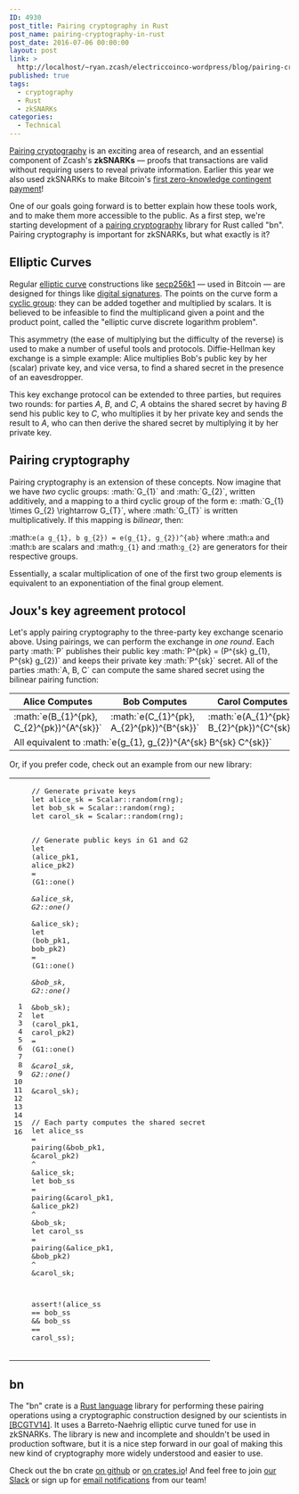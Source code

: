 ```yaml
---
ID: 4930
post_title: Pairing cryptography in Rust
post_name: pairing-cryptography-in-rust
post_date: 2016-07-06 00:00:00
layout: post
link: >
  http://localhost/~ryan.zcash/electriccoinco-wordpress/blog/pairing-cryptography-in-rust/
published: true
tags:
  - cryptography
  - Rust
  - zkSNARKs
categories:
  - Technical
---
```

<a class="reference external" href="https://en.wikipedia.org/wiki/Pairing-based_cryptography">Pairing cryptography</a> is an exciting area of research, and an essential component of Zcash's <strong>zkSNARKs</strong> — proofs that transactions are valid without requiring users to reveal private information. Earlier this year we also used zkSNARKs to make Bitcoin's <a class="reference external" href="/blog/science-roundup">first zero-knowledge contingent payment</a>!

One of our goals going forward is to better explain how these tools work, and to make them more accessible to the public. As a first step, we're starting development of a <a class="reference external" href="https://en.wikipedia.org/wiki/Pairing-based_cryptography">pairing cryptography</a> library for Rust called "bn". Pairing cryptography is important for zkSNARKs, but what exactly is it?
<h2>Elliptic Curves</h2>
Regular <a class="reference external" href="https://en.wikipedia.org/wiki/Elliptic_curve_cryptography">elliptic curve</a> constructions like <a class="reference external" href="http://www.secg.org/sec2-v2.pdf">secp256k1</a> — used in Bitcoin — are designed for things like <a class="reference external" href="https://en.wikipedia.org/wiki/Elliptic_Curve_Digital_Signature_Algorithm">digital signatures</a>. The points on the curve form a <a class="reference external" href="https://en.wikipedia.org/wiki/Cyclic_group">cyclic group</a>: they can be added together and multiplied by scalars. It is believed to be infeasible to find the multiplicand given a point and the product point, called the "elliptic curve discrete logarithm problem".

This asymmetry (the ease of multiplying but the difficulty of the reverse) is used to make a number of useful tools and protocols. Diffie-Hellman key exchange is a simple example: Alice multiplies Bob's public key by her (scalar) private key, and vice versa, to find a shared secret in the presence of an eavesdropper.

This key exchange protocol can be extended to three parties, but requires two rounds: for parties <cite>A</cite>, <cite>B</cite>, and <cite>C</cite>, <cite>A</cite> obtains the shared secret by having <cite>B</cite> send his public key to <cite>C</cite>, who multiplies it by her private key and sends the result to <cite>A</cite>, who can then derive the shared secret by multiplying it by her private key.
<h2>Pairing cryptography</h2>
Pairing cryptography is an extension of these concepts. Now imagine that we have <em>two</em> cyclic groups: :math:`G_{1}` and :math:`G_{2}`, written additively, and a mapping to a third cyclic group of the form e: :math:`G_{1} \times G_{2} \rightarrow G_{T}`, where :math:`G_{T}` is written multiplicatively. If this mapping is <em>bilinear</em>, then:

:math:`e(a g_{1}, b g_{2}) = e(g_{1}, g_{2})^{ab}` where :math:`a` and :math:`b` are scalars and :math:`g_{1}` and :math:`g_{2}` are generators for their respective groups.

Essentially, a scalar multiplication of one of the first two group elements is equivalent to an exponentiation of the final group element.
<h2>Joux's key agreement protocol</h2>
Let's apply pairing cryptography to the three-party key exchange scenario above. Using pairings, we can perform the exchange in <em>one round</em>. Each party :math:`P` publishes their public key :math:`P^{pk} = (P^{sk} g_{1}, P^{sk} g_{2})` and keeps their private key :math:`P^{sk}` secret. All of the parties :math:`A, B, C` can compute the same shared secret using the bilinear pairing function:
<table class="docutils table table-responsive"><colgroup> <col width="33%" /> <col width="33%" /> <col width="33%" /> </colgroup>
<thead valign="bottom">
<tr>
<th class="head">Alice Computes</th>
<th class="head">Bob Computes</th>
<th class="head">Carol Computes</th>
</tr>
</thead>
<tbody valign="top">
<tr>
<td>:math:`e(B_{1}^{pk}, C_{2}^{pk})^{A^{sk}}`</td>
<td>:math:`e(C_{1}^{pk}, A_{2}^{pk})^{B^{sk}}`</td>
<td>:math:`e(A_{1}^{pk}, B_{2}^{pk})^{C^{sk}}`</td>
</tr>
<tr>
<td colspan="3">All equivalent to :math:`e(g_{1}, g_{2})^{A^{sk} B^{sk} C^{sk}}`</td>
</tr>
</tbody>
</table>
Or, if you prefer code, check out an example from our new library:
<table class="codehilitetable table table-responsive table-borderless">
<tbody>
<tr>
<td class="linenos">
<div class="linenodiv">
<pre> 1
 2
 3
 4
 5
 6
 7
 8
 9
10
11
12
13
14
15
16</pre>
</div></td>
<td class="code">
<div class="codehilite">
<pre><span class="c1">// Generate private keys</span>
<span class="kd">let</span> <span class="n">alice_sk</span> <span class="o">=</span> <span class="n">Scalar</span>::<span class="n">random</span><span class="p">(</span><span class="n">rng</span><span class="p">);</span>
<span class="kd">let</span> <span class="n">bob_sk</span> <span class="o">=</span> <span class="n">Scalar</span>::<span class="n">random</span><span class="p">(</span><span class="n">rng</span><span class="p">);</span>
<span class="kd">let</span> <span class="n">carol_sk</span> <span class="o">=</span> <span class="n">Scalar</span>::<span class="n">random</span><span class="p">(</span><span class="n">rng</span><span class="p">);</span>

<span class="c1">// Generate public keys in G1 and G2</span>
<span class="kd">let</span> <span class="p">(</span><span class="n">alice_pk1</span><span class="p">,</span> <span class="n">alice_pk2</span><span class="p">)</span> <span class="o">=</span> <span class="p">(</span><span class="n">G1</span>::<span class="n">one</span><span class="p">()</span> <span class="o">*</span> <span class="o">&amp;</span><span class="n">alice_sk</span><span class="p">,</span> <span class="n">G2</span>::<span class="n">one</span><span class="p">()</span> <span class="o">*</span> <span class="o">&amp;</span><span class="n">alice_sk</span><span class="p">);</span>
<span class="kd">let</span> <span class="p">(</span><span class="n">bob_pk1</span><span class="p">,</span> <span class="n">bob_pk2</span><span class="p">)</span> <span class="o">=</span> <span class="p">(</span><span class="n">G1</span>::<span class="n">one</span><span class="p">()</span> <span class="o">*</span> <span class="o">&amp;</span><span class="n">bob_sk</span><span class="p">,</span> <span class="n">G2</span>::<span class="n">one</span><span class="p">()</span> <span class="o">*</span> <span class="o">&amp;</span><span class="n">bob_sk</span><span class="p">);</span>
<span class="kd">let</span> <span class="p">(</span><span class="n">carol_pk1</span><span class="p">,</span> <span class="n">carol_pk2</span><span class="p">)</span> <span class="o">=</span> <span class="p">(</span><span class="n">G1</span>::<span class="n">one</span><span class="p">()</span> <span class="o">*</span> <span class="o">&amp;</span><span class="n">carol_sk</span><span class="p">,</span> <span class="n">G2</span>::<span class="n">one</span><span class="p">()</span> <span class="o">*</span> <span class="o">&amp;</span><span class="n">carol_sk</span><span class="p">);</span>

<span class="c1">// Each party computes the shared secret</span>
<span class="kd">let</span> <span class="n">alice_ss</span> <span class="o">=</span> <span class="n">pairing</span><span class="p">(</span><span class="o">&amp;</span><span class="n">bob_pk1</span><span class="p">,</span> <span class="o">&amp;</span><span class="n">carol_pk2</span><span class="p">)</span> <span class="o">^</span> <span class="o">&amp;</span><span class="n">alice_sk</span><span class="p">;</span>
<span class="kd">let</span> <span class="n">bob_ss</span> <span class="o">=</span> <span class="n">pairing</span><span class="p">(</span><span class="o">&amp;</span><span class="n">carol_pk1</span><span class="p">,</span> <span class="o">&amp;</span><span class="n">alice_pk2</span><span class="p">)</span> <span class="o">^</span> <span class="o">&amp;</span><span class="n">bob_sk</span><span class="p">;</span>
<span class="kd">let</span> <span class="n">carol_ss</span> <span class="o">=</span> <span class="n">pairing</span><span class="p">(</span><span class="o">&amp;</span><span class="n">alice_pk1</span><span class="p">,</span> <span class="o">&amp;</span><span class="n">bob_pk2</span><span class="p">)</span> <span class="o">^</span> <span class="o">&amp;</span><span class="n">carol_sk</span><span class="p">;</span>

<span class="n">assert</span><span class="o">!</span><span class="p">(</span><span class="n">alice_ss</span> <span class="o">==</span> <span class="n">bob_ss</span> <span class="o">&amp;&amp;</span> <span class="n">bob_ss</span> <span class="o">==</span> <span class="n">carol_ss</span><span class="p">);</span>
</pre>
</div></td>
</tr>
</tbody>
</table>
<h2>bn</h2>
The "bn" crate is a <a class="reference external" href="https://www.rust-lang.org/">Rust language</a> library for performing these pairing operations using a cryptographic construction designed by our scientists in <a class="reference external" href="http://eprint.iacr.org/2013/879">[BCGTV14]</a>. It uses a Barreto-Naehrig elliptic curve tuned for use in zkSNARKs. The library is new and incomplete and shouldn't be used in production software, but it is a nice step forward in our goal of making this new kind of cryptography more widely understood and easier to use.

Check out the bn crate <a class="reference external" href="https://github.com/zcash/bn">on github</a> or <a class="reference external" href="https://crates.io/crates/bn">on crates.io</a>! And feel free to join <a class="reference external" href="https://inviteme.z.cash/">our Slack</a> or sign up for <a class="reference external" href="https://z.cash/#launch-notification">email notifications</a> from our team!